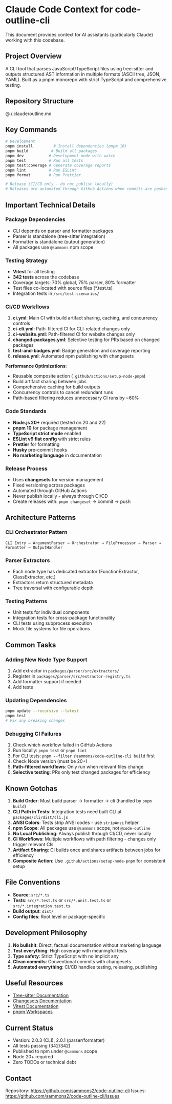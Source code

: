 # Claude Code Context for code-outline-cli

This document provides context for AI assistants (particularly Claude) working with this codebase.

## Project Overview

A CLI tool that parses JavaScript/TypeScript files using tree-sitter and outputs structured AST information in multiple formats (ASCII tree, JSON, YAML). Built as a pnpm monorepo with strict TypeScript and comprehensive testing.

## Repository Structure

@./.claude/outline.md

## Key Commands

```bash
# Development
pnpm install         # Install dependencies (pnpm 10)
pnpm build          # Build all packages
pnpm dev           # Development mode with watch
pnpm test          # Run all tests
pnpm test:coverage # Generate coverage reports
pnpm lint          # Run ESLint
pnpm format        # Run Prettier

# Release (CI/CD only - do not publish locally)
# Releases are automated through GitHub Actions when commits are pushed
```

## Important Technical Details

### Package Dependencies

- CLI depends on parser and formatter packages
- Parser is standalone (tree-sitter integration)
- Formatter is standalone (output generation)
- All packages use `@sammons` npm scope

### Testing Strategy

- **Vitest** for all testing
- **342 tests** across the codebase
- Coverage targets: 70% global, 75% parser, 80% formatter
- Test files co-located with source files (\*.test.ts)
- Integration tests in `/src/test-scenarios/`

### CI/CD Workflows

1. **ci.yml**: Main CI with build artifact sharing, caching, and concurrency controls
2. **ci-cli.yml**: Path-filtered CI for CLI-related changes only
3. **ci-website.yml**: Path-filtered CI for website changes only
4. **changed-packages.yml**: Selective testing for PRs based on changed packages
5. **test-and-badges.yml**: Badge generation and coverage reporting
6. **release.yml**: Automated npm publishing with changesets

**Performance Optimizations**:

- Reusable composite action (`.github/actions/setup-node-pnpm`)
- Build artifact sharing between jobs
- Comprehensive caching for build outputs
- Concurrency controls to cancel redundant runs
- Path-based filtering reduces unnecessary CI runs by ~60%

### Code Standards

- **Node.js 20+** required (tested on 20 and 22)
- **pnpm 10** for package management
- **TypeScript strict mode** enabled
- **ESLint v9 flat config** with strict rules
- **Prettier** for formatting
- **Husky** pre-commit hooks
- **No marketing language** in documentation

### Release Process

- Uses **changesets** for version management
- Fixed versioning across packages
- Automated through GitHub Actions
- Never publish locally - always through CI/CD
- Create releases with: `pnpm changeset` → commit → push

## Architecture Patterns

### CLI Orchestrator Pattern

```
CLI Entry → ArgumentParser → Orchestrator → FileProcessor → Parser → Formatter → OutputHandler
```

### Parser Extractors

- Each node type has dedicated extractor (FunctionExtractor, ClassExtractor, etc.)
- Extractors return structured metadata
- Tree traversal with configurable depth

### Testing Patterns

- Unit tests for individual components
- Integration tests for cross-package functionality
- CLI tests using subprocess execution
- Mock file systems for file operations

## Common Tasks

### Adding New Node Type Support

1. Add extractor in `packages/parser/src/extractors/`
2. Register in `packages/parser/src/extractor-registry.ts`
3. Add formatter support if needed
4. Add tests

### Updating Dependencies

```bash
pnpm update --recursive --latest
pnpm test
# Fix any breaking changes
```

### Debugging CI Failures

1. Check which workflow failed in GitHub Actions
2. Run locally: `pnpm test` or `pnpm lint`
3. For CLI tests: `pnpm --filter @sammons/code-outline-cli build` first
4. Check Node version (must be 20+)
5. **Path-filtered workflows**: Only run when relevant files change
6. **Selective testing**: PRs only test changed packages for efficiency

## Known Gotchas

1. **Build Order**: Must build parser → formatter → cli (handled by `pnpm build`)
2. **CLI Path in Tests**: Integration tests need built CLI at `packages/cli/dist/cli.js`
3. **ANSI Colors**: Tests strip ANSI codes - use `stripAnsi` helper
4. **npm Scope**: All packages use `@sammons` scope, not `@code-outline`
5. **No Local Publishing**: Always publish through CI/CD, never locally
6. **CI Workflows**: Multiple workflows with path filtering - changes only trigger relevant CIs
7. **Artifact Sharing**: CI builds once and shares artifacts between jobs for efficiency
8. **Composite Action**: Use `.github/actions/setup-node-pnpm` for consistent setup

## File Conventions

- **Source**: `src/*.ts`
- **Tests**: `src/*.test.ts` or `src/*.unit.test.ts` or `src/*.integration.test.ts`
- **Build output**: `dist/`
- **Config files**: Root level or package-specific

## Development Philosophy

1. **No bullshit**: Direct, factual documentation without marketing language
2. **Test everything**: High coverage with meaningful tests
3. **Type safety**: Strict TypeScript with no implicit any
4. **Clean commits**: Conventional commits with changesets
5. **Automated everything**: CI/CD handles testing, releasing, publishing

## Useful Resources

- [Tree-sitter Documentation](https://tree-sitter.github.io/tree-sitter/)
- [Changesets Documentation](https://github.com/changesets/changesets)
- [Vitest Documentation](https://vitest.dev/)
- [pnpm Workspaces](https://pnpm.io/workspaces)

## Current Status

- Version: 2.0.3 (CLI), 2.0.1 (parser/formatter)
- All tests passing (342/342)
- Published to npm under `@sammons` scope
- Node 20+ required
- Zero TODOs or technical debt

## Contact

Repository: https://github.com/sammons2/code-outline-cli
Issues: https://github.com/sammons2/code-outline-cli/issues
